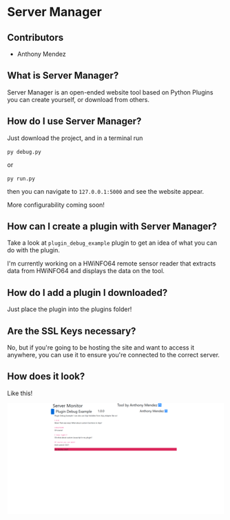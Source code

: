 # Server Manager

## Contributors

*   Anthony Mendez

## What is Server Manager?

Server Manager is an open-ended website tool based on Python Plugins you can create yourself, or download from others.

## How do I use Server Manager?

Just download the project, and in a terminal run

`py debug.py`

or

`py run.py`

then you can navigate to `127.0.0.1:5000` and see the website appear. 

More configurability coming soon!

## How can I create a plugin with Server Manager?

Take a look at `plugin_debug_example` plugin to get an idea of what you can do with the plugin.

I'm currently working on a HWiNFO64 remote sensor reader that extracts data from HWiNFO64 and displays the data on the tool.

## How do I add a plugin I downloaded?

Just place the plugin into the plugins folder!

## Are the SSL Keys necessary?

No, but if you're going to be hosting the site and want to access it anywhere, you can use it to ensure you're connected to the correct server.

## How does it look?

Like this!

![alt text](README_imgs/website.PNG "Site!")
